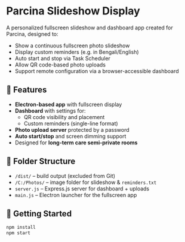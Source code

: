 # Parcina Slideshow Display

A personalized fullscreen slideshow and dashboard app created for Parcina, designed to:

- Show a continuous fullscreen photo slideshow
- Display custom reminders (e.g. in Bengali/English)
- Auto start and stop via Task Scheduler
- Allow QR code-based photo uploads
- Support remote configuration via a browser-accessible dashboard

## 🔧 Features

- **Electron-based app** with fullscreen display
- **Dashboard** with settings for:
  - QR code visibility and placement
  - Custom reminders (single-line format)
- **Photo upload server** protected by a password
- **Auto start/stop** and screen dimming support
- Designed for **long-term care semi-private rooms**

## 📂 Folder Structure

- `/dist/` – build output (excluded from Git)
- `/C:/Photos/` – image folder for slideshow & `reminders.txt`
- `server.js` – Express.js server for dashboard + uploads
- `main.js` – Electron launcher for the fullscreen app

## 🚀 Getting Started

```bash
npm install
npm start
